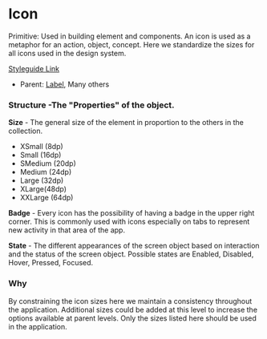 # Icon

Primitive: Used in building element and components. An icon is used as a metaphor for an action, object, concept. Here we standardize the sizes for all icons used in the design system.

[Styleguide Link](https://zpl.io/VOyNZDY)

- Parent: [Label](https://github.com/able-app/docs/blob/b10f6d1205bbfb1cddfd150d1390ba848812d9d0/controls/%CE%B5%20elements/label.md), Many others

### Structure -The "Properties" of the object.

**Size** - The general size of the element in proportion to the others in the collection.

- XSmall (8dp)
- Small (16dp)
- SMedium (20dp)
- Medium (24dp)
- Large (32dp)
- XLarge(48dp)
- XXLarge (64dp)

**Badge** - Every icon has the possibility of having a badge in the upper right corner. This is commonly used with icons especially on tabs to represent new activity in that area of the app.  

**State** - The different appearances of the screen object based on interaction and the status of the screen object.  Possible states are Enabled, Disabled, Hover, Pressed, Focused.

### Why

By constraining the icon sizes here we maintain a consistency throughout the application.  Additional sizes could be added at this level to increase the options available at parent levels.  Only the sizes listed here should be used in the application.